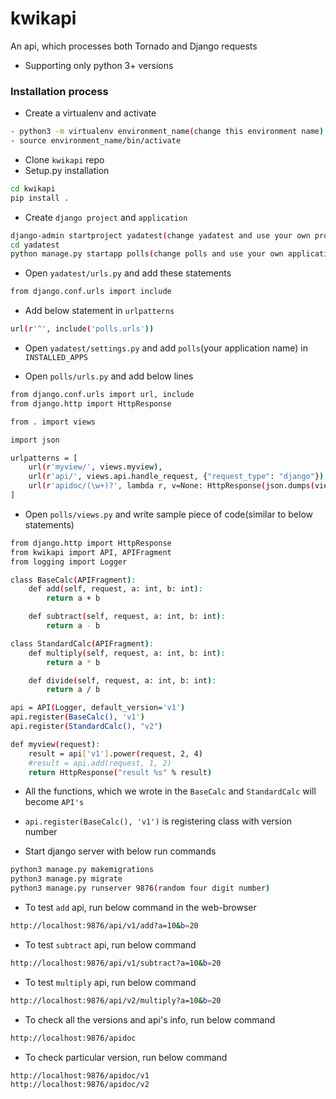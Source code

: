 # kwikapi
An api, which processes both Tornado and Django requests

- Supporting only python 3+ versions
### Installation process
- Create a virtualenv and activate
```bash
- python3 -m virtualenv environment_name(change this environment name)
- source environment_name/bin/activate
```
- Clone `kwikapi` repo
- Setup.py installation
```bash
cd kwikapi
pip install .
```

- Create `django project` and `application`
```bash
django-admin startproject yadatest(change yadatest and use your own project name)
cd yadatest
python manage.py startapp polls(change polls and use your own application name)
```

- Open `yadatest/urls.py` and add these statements
```bash
from django.conf.urls import include
```
- Add below statement in `urlpatterns`
```bash
url(r'^', include('polls.urls'))
```
- Open `yadatest/settings.py` and add `polls`(your application name) in `INSTALLED_APPS`

- Open `polls/urls.py` and add below lines
```bash
from django.conf.urls import url, include
from django.http import HttpResponse

from . import views

import json

urlpatterns = [
    url(r'myview/', views.myview),
    url(r'api/', views.api.handle_request, {"request_type": "django"}),
    url(r'apidoc/(\w+)?', lambda r, v=None: HttpResponse(json.dumps(views.api.doc(v)))),
]
```

- Open `polls/views.py` and write sample piece of code(similar to below statements)
```bash
from django.http import HttpResponse
from kwikapi import API, APIFragment
from logging import Logger

class BaseCalc(APIFragment):
    def add(self, request, a: int, b: int):
        return a + b

    def subtract(self, request, a: int, b: int):
        return a - b

class StandardCalc(APIFragment):
    def multiply(self, request, a: int, b: int):
        return a * b

    def divide(self, request, a: int, b: int):
        return a / b

api = API(Logger, default_version='v1')
api.register(BaseCalc(), 'v1')
api.register(StandardCalc(), "v2")

def myview(request):
    result = api['v1'].power(request, 2, 4)
    #result = api.add(request, 1, 2)
    return HttpResponse("result %s" % result)
```
- All the functions, which we wrote in the `BaseCalc` and `StandardCalc` will become `API's`
- `api.register(BaseCalc(), 'v1')` is registering class with version number

- Start django server with below run commands
```bash
python3 manage.py makemigrations
python3 manage.py migrate
python3 manage.py runserver 9876(random four digit number)
```

- To test `add` api, run below command in the web-browser
```bash
http://localhost:9876/api/v1/add?a=10&b=20
```
- To test `subtract` api, run below command
```bash
http://localhost:9876/api/v1/subtract?a=10&b=20
```
- To test `multiply` api, run below command
```bash
http://localhost:9876/api/v2/multiply?a=10&b=20
```

- To check all the versions and api's info, run below command
```bash
http://localhost:9876/apidoc
```
- To check particular version, run below command
```bash
http://localhost:9876/apidoc/v1
http://localhost:9876/apidoc/v2
```

